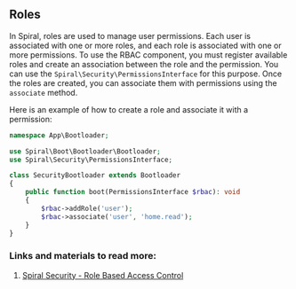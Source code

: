 ## Roles

In Spiral, roles are used to manage user permissions. Each user is associated with one or more roles, and each role is associated with one or more permissions. To use the RBAC component, you must register available roles and create an association between the role and the permission. You can use the `Spiral\Security\PermissionsInterface` for this purpose. Once the roles are created, you can associate them with permissions using the `associate` method.

Here is an example of how to create a role and associate it with a permission:

```php
namespace App\Bootloader;

use Spiral\Boot\Bootloader\Bootloader;
use Spiral\Security\PermissionsInterface;

class SecurityBootloader extends Bootloader
{
    public function boot(PermissionsInterface $rbac): void
    {
        $rbac->addRole('user');
        $rbac->associate('user', 'home.read');
    }
}
```

### Links and materials to read more:
1. [Spiral Security - Role Based Access Control](https://spiral.dev/docs/security-rbac/current/en)
